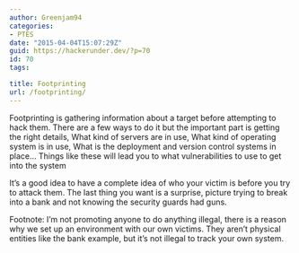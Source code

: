 ```yaml
---
author: Greenjam94
categories:
- PTES
date: "2015-04-04T15:07:29Z"
guid: https://hackerunder.dev/?p=70
id: 70
tags:

title: Footprinting
url: /footprinting/
---
```


Footprinting is gathering information about a target before attempting to hack them. There are a few ways to do it but the important part is getting the right details, What kind of servers are in use, What kind of operating system is in use, What is the deployment and version control systems in place… Things like these will lead you to what vulnerabilities to use to get into the system

It’s a good idea to have a complete idea of who your victim is before you try to attack them. The last thing you want is a surprise, picture trying to break into a bank and not knowing the security guards had guns.

Footnote: I’m not promoting anyone to do anything illegal, there is a reason why we set up an environment with our own victims. They aren’t physical entities like the bank example, but it’s not illegal to track your own system.